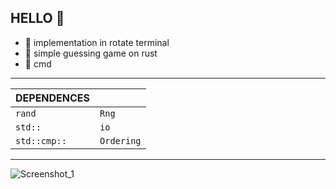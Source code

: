 ## HELLO 👤 
 - 👤  implementation in rotate terminal
 - 👤 simple guessing game on rust
 - 👤 cmd
----------
|DEPENDENCES|  |
|--|--|
|  `rand`| `Rng`
 `std::`| `io`
 `std::cmp::` |     `Ordering`
 
-----
![Screenshot_1](https://user-images.githubusercontent.com/87165376/141859306-c75ac7be-1668-48cc-aa57-c246bd564a9b.png)
